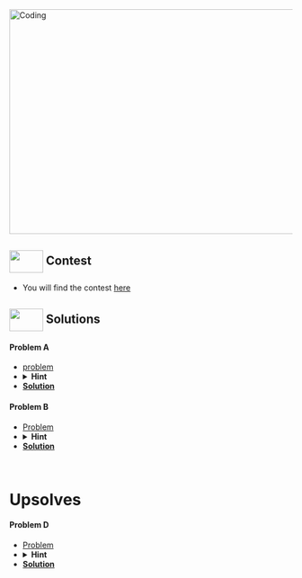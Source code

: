 <img alt="Coding" width="800px" height="400px" src="https://cdn.dribbble.com/users/1959912/screenshots/6463995/competition_dribbble.gif">

## <img src = "https://cdn.dribbble.com/users/2131993/screenshots/4948736/media/421d4ed2f3d23c73d64d20963f61f422.gif" align = "center" width = "60px" height = "40px"> Contest
- You will find the contest [here](https://codeforces.com/contest/1861)

## <img src = "https://cdn.dribbble.com/users/1138721/screenshots/10809828/media/478d32b2e65c8c3194b7f2154e179231.gif" align = "center" width = "60px" height = "40px"> Solutions
#### Problem A
- [problem](https://codeforces.com/contest/1861/problem/A)
- <details> <summary> <b>Hint</b> </summary> You will be given all the digits from 1 to 9. So you can think of any prime number which will be a prime if we swap the digits and it will be surely there in the string.</details>
- [**Solution**](https://github.com/khalid586/Live-and-Virtual-Contests/blob/main/LIve%20Contests/CF%20Edu%20Round%20154/CF%201861A.cpp)

#### Problem B
- [Problem](https://codeforces.com/contest/1861/problem/B)
- <details> <summary><b>Hint</b>  </summary> Think of the positions where 1s match in both string A and B and if you find such a position where both of strings have 0 in the previous index then you got your answer else you won't find any answer. </details>
- [**Solution**](https://github.com/khalid586/Live-and-Virtual-Contests/blob/main/LIve%20Contests/CF%20Edu%20Round%20154/CF%201861B.cpp)

<br>

# Upsolves

#### Problem D
- [Problem](https://codeforces.com/contest/1861/problem/D)
- <details> <summary><b>Hint</b></summary> You can multiply the first half with negative numbers as well. Check which portion should be multiplied with positive numbers and which portions should be multiplied with negative numbers.</details>
- [**Solution**](https://github.com/khalid586/Live-and-Virtual-Contests/blob/main/LIve%20Contests/CF%20Edu%20Round%20154/CF%201861D.cpp)